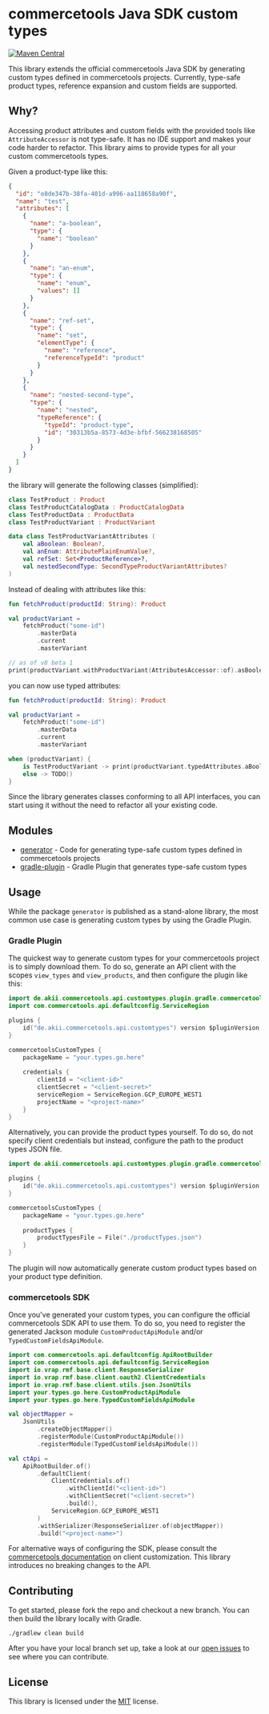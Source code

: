 # commercetools Java SDK custom types

[![Maven Central](https://maven-badges.herokuapp.com/maven-central/de.akii.commercetools/commercetools-sdk-java-api-customtypes-generator/badge.svg)](https://maven-badges.herokuapp.com/maven-central/de.akii.commercetools/commercetools-sdk-java-api-customtypes-generator)

This library extends the official commercetools Java SDK by generating custom types defined in commercetools projects.
Currently, type-safe product types, reference expansion and custom fields are supported.

## Why?

Accessing product attributes and custom fields with the provided tools like `AttributeAccessor` is not type-safe.
It has no IDE support and makes your code harder to refactor. This library aims to provide types for all your custom commercetools types.

Given a product-type like this:

```json
{
  "id": "e8de347b-38fa-401d-a996-aa118658a90f",
  "name": "test",
  "attributes": [
    {
      "name": "a-boolean",
      "type": {
        "name": "boolean"
      }
    },
    {
      "name": "an-enum",
      "type": {
        "name": "enum",
        "values": []
      }
    },
    {
      "name": "ref-set",
      "type": {
        "name": "set",
        "elementType": {
          "name": "reference",
          "referenceTypeId": "product"
        }
      }
    },
    {
      "name": "nested-second-type",
      "type": {
        "name": "nested",
        "typeReference": {
          "typeId": "product-type",
          "id": "30313b5a-8573-4d3e-bfbf-566238168505"
        }
      }
    }
  ]
}
```

the library will generate the following classes (simplified):

```kotlin
class TestProduct : Product
class TestProductCatalogData : ProductCatalogData
class TestProductData : ProductData
class TestProductVariant : ProductVariant

data class TestProductVariantAttributes (
    val aBoolean: Boolean?,
    val anEnum: AttributePlainEnumValue?,
    val refSet: Set<ProductReference>?,
    val nestedSecondType: SecondTypeProductVariantAttributes?
)
```

Instead of dealing with attributes like this:

```kotlin
fun fetchProduct(productId: String): Product

val productVariant =
    fetchProduct("some-id")
        .masterData
        .current
        .masterVariant

// as of v8 beta 1
print(productVariant.withProductVariant(AttributesAccessor::of).asBoolean("a-boolean"))
```

you can now use typed attributes:

```kotlin
fun fetchProduct(productId: String): Product

val productVariant =
    fetchProduct("some-id")
        .masterData
        .current
        .masterVariant

when (productVariant) {
    is TestProductVariant -> print(productVariant.typedAttributes.aBoolean)
    else -> TODO()
}
```

Since the library generates classes conforming to all API interfaces, you can start using it without the need to refactor all your existing code.

## Modules

* [generator](/commercetools-sdk-java-api-customtypes-generator) - Code for generating type-safe custom types defined in commercetools projects
* [gradle-plugin](/commercetools-sdk-java-api-customtypes-gradle-plugin) - Gradle Plugin that generates type-safe custom types

## Usage

While the package `generator` is published as a stand-alone library, the most common use case is generating custom types by using the Gradle Plugin.

### Gradle Plugin

The quickest way to generate custom types for your commercetools project is to simply download them.
To do so, generate an API client with the scopes `view_types` and `view_products`, and then configure the plugin like this:

```kotlin
import de.akii.commercetools.api.customtypes.plugin.gradle.commercetoolsCustomTypes
import com.commercetools.api.defaultconfig.ServiceRegion

plugins {
    id("de.akii.commercetools.api.customtypes") version $pluginVersion
}

commercetoolsCustomTypes {
    packageName = "your.types.go.here"
    
    credentials {
        clientId = "<client-id>"
        clientSecret = "<client-secret>"
        serviceRegion = ServiceRegion.GCP_EUROPE_WEST1
        projectName = "<project-name>"
    }
}
```

Alternatively, you can provide the product types yourself.
To do so, do not specify client credentials but instead, configure the path to the product types JSON file.

```kotlin
import de.akii.commercetools.api.customtypes.plugin.gradle.commercetoolsCustomTypes

plugins {
    id("de.akii.commercetools.api.customtypes") version $pluginVersion
}

commercetoolsCustomTypes {
    packageName = "your.types.go.here"
    
    productTypes {
        productTypesFile = File("./productTypes.json")
    }
}
```

The plugin will now automatically generate custom product types based on your product type definition.

### commercetools SDK

Once you've generated your custom types, you can configure the official commercetools SDK API to use them.
To do so, you need to register the generated Jackson module `CustomProductApiModule` and/or `TypedCustomFieldsApiModule`.

```kotlin
import com.commercetools.api.defaultconfig.ApiRootBuilder
import com.commercetools.api.defaultconfig.ServiceRegion
import io.vrap.rmf.base.client.ResponseSerializer
import io.vrap.rmf.base.client.oauth2.ClientCredentials
import io.vrap.rmf.base.client.utils.json.JsonUtils
import your.types.go.here.CustomProductApiModule
import your.types.go.here.TypedCustomFieldsApiModule

val objectMapper =
    JsonUtils
        .createObjectMapper()
        .registerModule(CustomProductApiModule())
        .registerModule(TypedCustomFieldsApiModule())

val ctApi =
    ApiRootBuilder.of()
        .defaultClient(
            ClientCredentials.of()
                .withClientId("<client-id>")
                .withClientSecret("<client-secret>")
                .build(),
            ServiceRegion.GCP_EUROPE_WEST1
        )
        .withSerializer(ResponseSerializer.of(objectMapper))
        .build("<project-name>")
```

For alternative ways of configuring the SDK, please consult the [commercetools documentation](https://commercetools.github.io/commercetools-sdk-java-v2/javadoc/com/commercetools/docs/meta/Serialization.html) on client customization.
This library introduces no breaking changes to the API.

## Contributing

To get started, please fork the repo and checkout a new branch. You can then build the library locally with Gradle.

```shell script
./gradlew clean build
```

After you have your local branch set up, take a look at our [open issues](https://github.com/Akii/commercetools-sdk-java-v2-custom-types/issues) to see where you can contribute.

## License

This library is licensed under the [MIT](LICENSE) license.